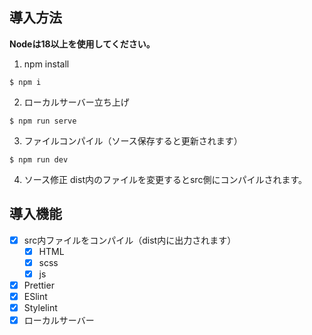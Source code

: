 ## 導入方法

**Nodeは18以上を使用してください。**

1. npm install
```
$ npm i
```

2. ローカルサーバー立ち上げ
```
$ npm run serve
```

3. ファイルコンパイル（ソース保存すると更新されます）
```
$ npm run dev
```

4. ソース修正
dist内のファイルを変更するとsrc側にコンパイルされます。

## 導入機能
- [x] src内ファイルをコンパイル（dist内に出力されます）
  - [x] HTML
  - [x] scss
  - [x] js
- [x] Prettier
- [x] ESlint
- [x] Stylelint
- [x] ローカルサーバー
